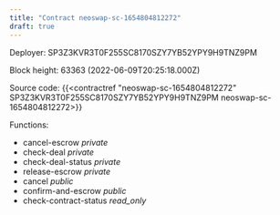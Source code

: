 ```yaml
---
title: "Contract neoswap-sc-1654804812272"
draft: true
---
```

Deployer: SP3Z3KVR3T0F255SC8170SZY7YB52YPY9H9TNZ9PM


 



Block height: 63363 (2022-06-09T20:25:18.000Z)

Source code: {{<contractref "neoswap-sc-1654804812272" SP3Z3KVR3T0F255SC8170SZY7YB52YPY9H9TNZ9PM neoswap-sc-1654804812272>}}

Functions:

* cancel-escrow _private_
* check-deal _private_
* check-deal-status _private_
* release-escrow _private_
* cancel _public_
* confirm-and-escrow _public_
* check-contract-status _read_only_
